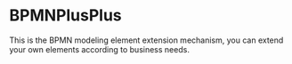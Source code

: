 # BPMNPlusPlus
This is the BPMN modeling element extension mechanism, you can extend your own elements according to business needs.
